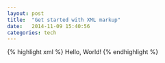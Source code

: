 ```yaml
---
layout: post
title:  "Get started with XML markup"
date:   2014-11-09 15:40:56
categories: tech
---
```


{% highlight xml %}
  <hello>Hello, World!</hello>
{% endhighlight %}
